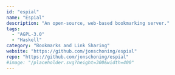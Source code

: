 ```yaml
---
id: "espial"
name: "Espial"
description: "An open-source, web-based bookmarking server."
tags:
  - "AGPL-3.0"
  - "Haskell"
category: "Bookmarks and Link Sharing"
website: "https://github.com/jonschoning/espial"
repo: "https://github.com/jonschoning/espial"
#image: "/placeholder.svg?height=300&width=400"
---
```


